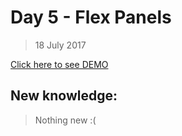 # Day 5 - Flex Panels
> 18 July 2017

[Click here to see DEMO](https://noeemi.github.io/JavaScript30/Day05-FlexPanels/)

## New  knowledge:
> Nothing new :(
